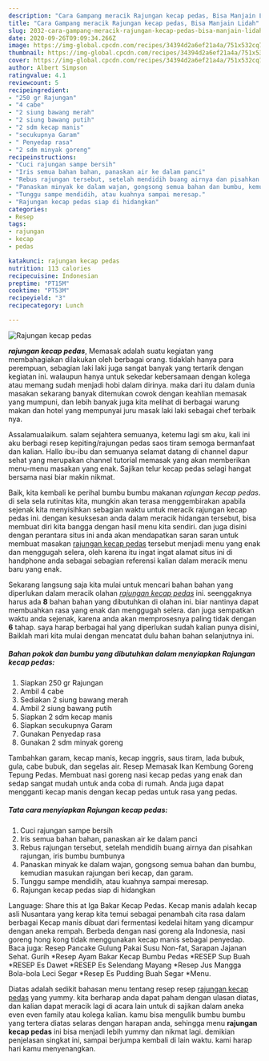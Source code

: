 ```yaml
---
description: "Cara Gampang meracik Rajungan kecap pedas, Bisa Manjain Lidah"
title: "Cara Gampang meracik Rajungan kecap pedas, Bisa Manjain Lidah"
slug: 2032-cara-gampang-meracik-rajungan-kecap-pedas-bisa-manjain-lidah
date: 2020-09-26T09:09:34.266Z
image: https://img-global.cpcdn.com/recipes/34394d2a6ef21a4a/751x532cq70/rajungan-kecap-pedas-foto-resep-utama.jpg
thumbnail: https://img-global.cpcdn.com/recipes/34394d2a6ef21a4a/751x532cq70/rajungan-kecap-pedas-foto-resep-utama.jpg
cover: https://img-global.cpcdn.com/recipes/34394d2a6ef21a4a/751x532cq70/rajungan-kecap-pedas-foto-resep-utama.jpg
author: Albert Simpson
ratingvalue: 4.1
reviewcount: 5
recipeingredient:
- "250 gr Rajungan"
- "4 cabe"
- "2 siung bawang merah"
- "2 siung bawang putih"
- "2 sdm kecap manis"
- "secukupnya Garam"
- " Penyedap rasa"
- "2 sdm minyak goreng"
recipeinstructions:
- "Cuci rajungan sampe bersih"
- "Iris semua bahan bahan, panaskan air ke dalam panci"
- "Rebus rajungan tersebut, setelah mendidih buang airnya dan pisahkan rajungan, iris bumbu bumbunya"
- "Panaskan minyak ke dalam wajan, gongsong semua bahan dan bumbu, kemudian masukan rajungan beri kecap, dan garam."
- "Tunggu sampe mendidih, atau kuahnya sampai meresap."
- "Rajungan kecap pedas siap di hidangkan"
categories:
- Resep
tags:
- rajungan
- kecap
- pedas

katakunci: rajungan kecap pedas 
nutrition: 113 calories
recipecuisine: Indonesian
preptime: "PT15M"
cooktime: "PT53M"
recipeyield: "3"
recipecategory: Lunch

---
```



![Rajungan kecap pedas](https://img-global.cpcdn.com/recipes/34394d2a6ef21a4a/751x532cq70/rajungan-kecap-pedas-foto-resep-utama.jpg)

<b><i>rajungan kecap pedas</i></b>, Memasak adalah suatu kegiatan yang membahagiakan dilakukan oleh berbagai orang. tidaklah hanya para perempuan, sebagian laki laki juga sangat banyak yang tertarik dengan kegiatan ini. walaupun hanya untuk sekedar kebersamaan dengan kolega atau memang sudah menjadi hobi dalam dirinya. maka dari itu dalam dunia masakan sekarang banyak ditemukan cowok dengan keahlian memasak yang mumpuni, dan lebih banyak juga kita melihat di berbagai warung makan dan hotel yang mempunyai juru masak laki laki sebagai chef terbaik nya.

Assalamualaikum. salam sejahtera semuanya, ketemu lagi sm aku, kali ini aku berbagi resep kepiting/rajungan pedas saos tiram semoga bermanfaat dan kalian. Hallo ibu-ibu dan semuanya selamat datang di channel dapur sehat yang merupakan channel tutorial memasak yang akan memberikan menu-menu masakan yang enak. Sajikan telur kecap pedas selagi hangat bersama nasi biar makin nikmat.

Baik, kita kembali ke perihal bumbu bumbu makanan <i>rajungan kecap pedas</i>. di sela sela rutinitas kita, mungkin akan terasa menggembirakan apabila sejenak kita menyisihkan sebagian waktu untuk meracik rajungan kecap pedas ini. dengan kesuksesan anda dalam meracik hidangan tersebut, bisa membuat diri kita bangga dengan hasil menu kita sendiri. dan juga disini dengan perantara situs ini anda akan mendapatkan saran saran untuk membuat masakan <u>rajungan kecap pedas</u> tersebut menjadi menu yang enak dan menggugah selera, oleh karena itu ingat ingat alamat situs ini di handphone anda sebagai sebagian referensi kalian dalam meracik menu baru yang enak.


Sekarang langsung saja kita mulai untuk mencari bahan bahan yang diperlukan dalam meracik olahan <u><i>rajungan kecap pedas</i></u> ini. seenggaknya harus ada <b>8</b> bahan bahan yang dibutuhkan di olahan ini. biar nantinya dapat membuahkan rasa yang enak dan menggugah selera. dan juga sempatkan waktu anda sejenak, karena anda akan memprosesnya paling tidak dengan <b>6</b> tahap. saya harap berbagai hal yang diperlukan sudah kalian punya disini, Baiklah mari kita mulai dengan mencatat dulu bahan bahan selanjutnya ini.

<!--inarticleads1-->

##### Bahan pokok dan bumbu yang dibutuhkan dalam menyiapkan Rajungan kecap pedas:

1. Siapkan 250 gr Rajungan
1. Ambil 4 cabe
1. Sediakan 2 siung bawang merah
1. Ambil 2 siung bawang putih
1. Siapkan 2 sdm kecap manis
1. Siapkan secukupnya Garam
1. Gunakan  Penyedap rasa
1. Gunakan 2 sdm minyak goreng


Tambahkan garam, kecap manis, kecap inggris, saus tiram, lada bubuk, gula, cabe bubuk, dan segelas air. Resep Memasak Ikan Kembung Goreng Tepung Pedas. Membuat nasi goreng nasi kecap pedas yang enak dan sedap sangat mudah untuk anda coba di rumah. Anda juga dapat mengganti kecap manis dengan kecap pedas untuk rasa yang pedas. 

<!--inarticleads2-->

##### Tata cara menyiapkan Rajungan kecap pedas:

1. Cuci rajungan sampe bersih
1. Iris semua bahan bahan, panaskan air ke dalam panci
1. Rebus rajungan tersebut, setelah mendidih buang airnya dan pisahkan rajungan, iris bumbu bumbunya
1. Panaskan minyak ke dalam wajan, gongsong semua bahan dan bumbu, kemudian masukan rajungan beri kecap, dan garam.
1. Tunggu sampe mendidih, atau kuahnya sampai meresap.
1. Rajungan kecap pedas siap di hidangkan


Language: Share this at Iga Bakar Kecap Pedas. Kecap manis adalah kecap asli Nusantara yang kerap kita temui sebagai penambah cita rasa dalam berbagai Kecap manis dibuat dari fermentasi kedelai hitam yang dicampur dengan aneka rempah. Berbeda dengan nasi goreng ala Indonesia, nasi goreng hong kong tidak menggunakan kecap manis sebagai penyedap. Baca juga: Resep Pancake Gulung Pakai Susu Non-fat, Sarapan Jajanan Sehat. Gurih *Resep Ayam Bakar Kecap Bumbu Pedas *RESEP Sup Buah *RESEP Es Dawet *RESEP Es Selendang Mayang *Resep Jus Mangga Bola-bola Leci Segar *Resep Es Pudding Buah Segar *Menu. 

Diatas adalah sedikit bahasan menu tentang resep resep <u>rajungan kecap pedas</u> yang yummy. kita berharap anda dapat paham dengan ulasan diatas, dan kalian dapat meracik lagi di acara lain untuk di sajikan dalam aneka even even family atau kolega kalian. kamu bisa mengulik bumbu bumbu yang tertera diatas selaras dengan harapan anda, sehingga menu <b>rajungan kecap pedas</b> ini bisa menjadi lebih yummy dan nikmat lagi. demikian penjelasan singkat ini, sampai berjumpa kembali di lain waktu. kami harap hari kamu menyenangkan.
